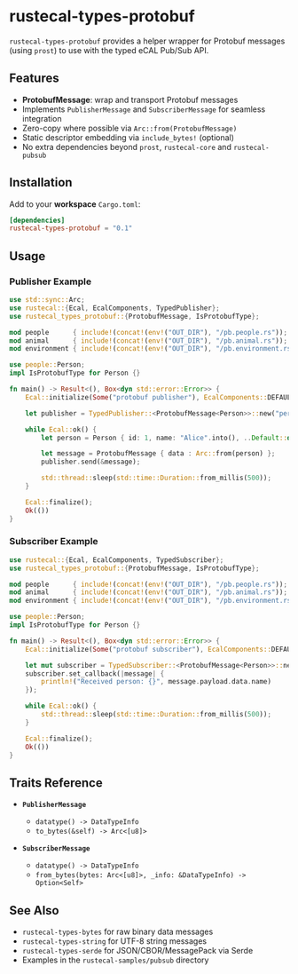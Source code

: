 # rustecal-types-protobuf

`rustecal-types-protobuf` provides a helper wrapper for Protobuf messages (using `prost`) to use with the typed eCAL Pub/Sub API.

## Features

- **ProtobufMessage<T>**: wrap and transport Protobuf messages  
- Implements `PublisherMessage` and `SubscriberMessage` for seamless integration  
- Zero-copy where possible via `Arc::from(ProtobufMessage)`
- Static descriptor embedding via `include_bytes!` (optional)  
- No extra dependencies beyond `prost`, `rustecal-core` and `rustecal-pubsub`  

## Installation

Add to your **workspace** `Cargo.toml`:

```toml
[dependencies]
rustecal-types-protobuf = "0.1"
```

## Usage

### Publisher Example

```rust
use std::sync::Arc;
use rustecal::{Ecal, EcalComponents, TypedPublisher};
use rustecal_types_protobuf::{ProtobufMessage, IsProtobufType};

mod people      { include!(concat!(env!("OUT_DIR"), "/pb.people.rs")); }
mod animal      { include!(concat!(env!("OUT_DIR"), "/pb.animal.rs")); }
mod environment { include!(concat!(env!("OUT_DIR"), "/pb.environment.rs")); }

use people::Person;
impl IsProtobufType for Person {}

fn main() -> Result<(), Box<dyn std::error::Error>> {
    Ecal::initialize(Some("protobuf publisher"), EcalComponents::DEFAULT)?;

    let publisher = TypedPublisher::<ProtobufMessage<Person>>::new("person")?;

    while Ecal::ok() {
        let person = Person { id: 1, name: "Alice".into(), ..Default::default() };

        let message = ProtobufMessage { data : Arc::from(person) };
        publisher.send(&message);

        std::thread::sleep(std::time::Duration::from_millis(500));
    }

    Ecal::finalize();
    Ok(())
}
```

### Subscriber Example

```rust
use rustecal::{Ecal, EcalComponents, TypedSubscriber};
use rustecal_types_protobuf::{ProtobufMessage, IsProtobufType};

mod people      { include!(concat!(env!("OUT_DIR"), "/pb.people.rs")); }
mod animal      { include!(concat!(env!("OUT_DIR"), "/pb.animal.rs")); }
mod environment { include!(concat!(env!("OUT_DIR"), "/pb.environment.rs")); }

use people::Person;
impl IsProtobufType for Person {}

fn main() -> Result<(), Box<dyn std::error::Error>> {
    Ecal::initialize(Some("protobuf subscriber"), EcalComponents::DEFAULT)?;

    let mut subscriber = TypedSubscriber::<ProtobufMessage<Person>>::new("person")?;
    subscriber.set_callback(|message| {
        println!("Received person: {}", message.payload.data.name)
    });

    while Ecal::ok() {
        std::thread::sleep(std::time::Duration::from_millis(500));
    }

    Ecal::finalize();
    Ok(())
}
```

## Traits Reference

- **`PublisherMessage`**
  - `datatype() -> DataTypeInfo`
  - `to_bytes(&self) -> Arc<[u8]>`

- **`SubscriberMessage`**
  - `datatype() -> DataTypeInfo`
  - `from_bytes(bytes: Arc<[u8]>, _info: &DataTypeInfo) -> Option<Self>`

## See Also

- `rustecal-types-bytes` for raw binary data messages
- `rustecal-types-string` for UTF-8 string messages
- `rustecal-types-serde` for JSON/CBOR/MessagePack via Serde
- Examples in the `rustecal-samples/pubsub` directory
